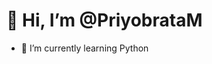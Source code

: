 # 👋 Hi, I’m @PriyobrataM
- 🌱 I’m currently learning Python

<!---
PriyobrataM/PriyobrataM is a ✨ special ✨ repository because its `README.md` (this file) appears on your GitHub profile.
You can click the Preview link to take a look at your changes.
--->

